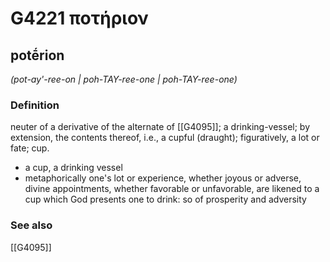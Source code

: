 # G4221 ποτήριον

## potḗrion

_(pot-ay'-ree-on | poh-TAY-ree-one | poh-TAY-ree-one)_

### Definition

neuter of a derivative of the alternate of [[G4095]]; a drinking-vessel; by extension, the contents thereof, i.e., a cupful (draught); figuratively, a lot or fate; cup.

- a cup, a drinking vessel
- metaphorically one's lot or experience, whether joyous or adverse, divine appointments, whether favorable or unfavorable, are likened to a cup which God presents one to drink: so of prosperity and adversity

### See also

[[G4095]]


